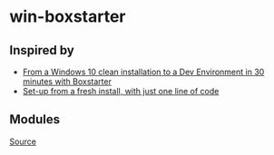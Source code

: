 # win-boxstarter

## Inspired by

- [From a Windows 10 clean installation to a Dev Environment in 30 minutes with Boxstarter](https://dev.to/kasuken/from-a-windows-10-clean-installation-to-a-dev-environment-in-30-minutes-with-boxstarter-41n2)
- [Set-up from a fresh install, with just one line of code](https://github.com/Xeeynamo/setup)

## Modules

[Source](https://github.com/Xeeynamo/setup/tree/master/modules)